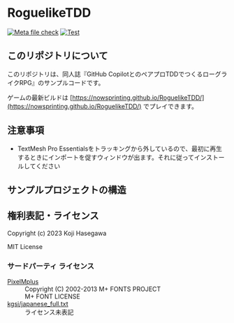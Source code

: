 # RoguelikeTDD

[![Meta file check](https://github.com/nowsprinting/RoguelikeTDD/actions/workflows/metacheck.yml/badge.svg)](https://github.com/nowsprinting/RoguelikeTDD/actions/workflows/metacheck.yml)
[![Test](https://github.com/nowsprinting/RoguelikeTDD/actions/workflows/test.yml/badge.svg)](https://github.com/nowsprinting/RoguelikeTDD/actions/workflows/test.yml)



## このリポジトリについて

このリポジトリは、同人誌『GitHub CopilotとのペアプロTDDでつくるローグライクRPG』のサンプルコードです。

ゲームの最新ビルドは [https://nowsprinting.github.io/RoguelikeTDD/](https://nowsprinting.github.io/RoguelikeTDD/) でプレイできます。



## 注意事項

- TextMesh Pro Essentialsをトラッキングから外しているので、最初に再生するときにインポートを促すウィンドウが出ます。それに従ってインストールしてください



## サンプルプロジェクトの構造



## 権利表記・ライセンス

Copyright (c) 2023 Koji Hasegawa

MIT License


### サードパーティ ライセンス

<dl>
  <dt><a href="https://itouhiro.hatenablog.com/entry/20130602/font">PixelMplus</a></dt>
  <dd>Copyright (C) 2002-2013 M+ FONTS PROJECT<br/>
    M+ FONT LICENSE</dd>
  <dt><a href="https://gist.github.com/kgsi/ed2f1c5696a2211c1fd1e1e198c96ee4">kgsi/japanese_full.txt</a></dt>
  <dd>ライセンス未表記</dd>
</dl>
